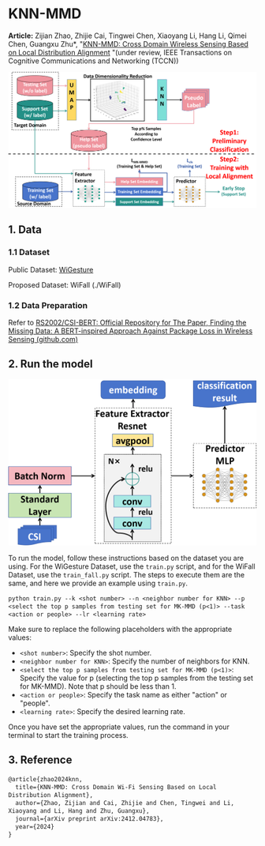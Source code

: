 # KNN-MMD

**Article:** Zijian Zhao, Zhijie Cai, Tingwei Chen, Xiaoyang Li, Hang Li, Qimei Chen, Guangxu Zhu*, "[KNN-MMD: Cross Domain Wireless Sensing Based on Local Distribution Alignment](https://arxiv.org/abs/2412.04783) "(under review, IEEE Transactions on Cognitive Communications and Networking (TCCN))

![](./img/model.png)

## 1. Data

### 1.1 Dataset

Public Dataset: [WiGesture](https://paperswithcode.com/dataset/wigesture)

Proposed Dataset: WiFall (./WiFall)



### 1.2 Data Preparation

Refer to [RS2002/CSI-BERT: Official Repository for The Paper, Finding the Missing Data: A BERT-inspired Approach Against Package Loss in Wireless Sensing (github.com)](https://github.com/RS2002/CSI-BERT)



## 2. Run the model

![](./img/network.png)

To run the model, follow these instructions based on the dataset you are using. For the WiGesture Dataset, use the `train.py` script, and for the WiFall Dataset, use the `train_fall.py` script. The steps to execute them are the same, and here we provide an example using `train.py`.

```
python train.py --k <shot number> --n <neighbor number for KNN> --p <select the top p samples from testing set for MK-MMD (p<1)> --task <action or people> --lr <learning rate>
```

Make sure to replace the following placeholders with the appropriate values:

- `<shot number>`: Specify the shot number.
- `<neighbor number for KNN>`: Specify the number of neighbors for KNN.
- `<select the top p samples from testing set for MK-MMD (p<1)>`: Specify the value for p (selecting the top p samples from the testing set for MK-MMD). Note that p should be less than 1.
- `<action or people>`: Specify the task name as either "action" or "people".
- `<learning rate>`: Specify the desired learning rate.

Once you have set the appropriate values, run the command in your terminal to start the training process.

## 3. Reference

```
@article{zhao2024knn,
  title={KNN-MMD: Cross Domain Wi-Fi Sensing Based on Local Distribution Alignment},
  author={Zhao, Zijian and Cai, Zhijie and Chen, Tingwei and Li, Xiaoyang and Li, Hang and Zhu, Guangxu},
  journal={arXiv preprint arXiv:2412.04783},
  year={2024}
}
```

